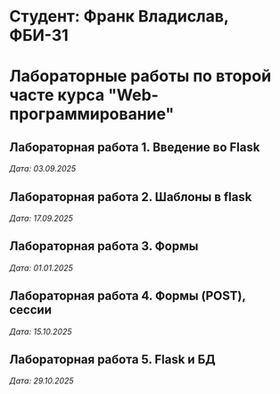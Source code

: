 # Студент: Франк Владислав, ФБИ-31

# Лабораторные работы по второй часте курса "Web-программирование"

## Лабораторная работа 1. Введение во Flask 

*Дата: 03.09.2025*

## Лабораторная работа 2. Шаблоны в flask

*Дата: 17.09.2025*

## Лабораторная работа 3. Формы

*Дата: 01.01.2025*

## Лабораторная работа 4. Формы (POST), сессии

*Дата: 15.10.2025*

## Лабораторная работа 5. Flask и БД

*Дата: 29.10.2025*
